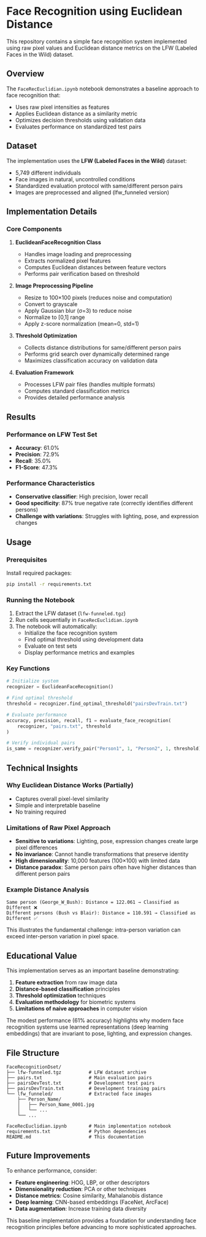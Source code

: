# Face Recognition using Euclidean Distance

This repository contains a simple face recognition system implemented using raw pixel values and Euclidean distance metrics on the LFW (Labeled Faces in the Wild) dataset.

## Overview

The `FaceRecEuclidian.ipynb` notebook demonstrates a baseline approach to face recognition that:
- Uses raw pixel intensities as features
- Applies Euclidean distance as a similarity metric
- Optimizes decision thresholds using validation data
- Evaluates performance on standardized test pairs

## Dataset

The implementation uses the **LFW (Labeled Faces in the Wild)** dataset:
- 5,749 different individuals
- Face images in natural, uncontrolled conditions
- Standardized evaluation protocol with same/different person pairs
- Images are preprocessed and aligned (lfw_funneled version)

## Implementation Details

### Core Components

1. **EuclideanFaceRecognition Class**
   - Handles image loading and preprocessing
   - Extracts normalized pixel features
   - Computes Euclidean distances between feature vectors
   - Performs pair verification based on threshold

2. **Image Preprocessing Pipeline**
   - Resize to 100×100 pixels (reduces noise and computation)
   - Convert to grayscale
   - Apply Gaussian blur (σ=3) to reduce noise
   - Normalize to [0,1] range
   - Apply z-score normalization (mean=0, std=1)

3. **Threshold Optimization**
   - Collects distance distributions for same/different person pairs
   - Performs grid search over dynamically determined range
   - Maximizes classification accuracy on validation data

4. **Evaluation Framework**
   - Processes LFW pair files (handles multiple formats)
   - Computes standard classification metrics
   - Provides detailed performance analysis

## Results

### Performance on LFW Test Set
- **Accuracy**: 61.0%
- **Precision**: 72.9% 
- **Recall**: 35.0%
- **F1-Score**: 47.3%

### Performance Characteristics
- **Conservative classifier**: High precision, lower recall
- **Good specificity**: 87% true negative rate (correctly identifies different persons)
- **Challenge with variations**: Struggles with lighting, pose, and expression changes

## Usage

### Prerequisites
Install required packages:
```bash
pip install -r requirements.txt
```

### Running the Notebook
1. Extract the LFW dataset (`lfw-funneled.tgz`)
2. Run cells sequentially in `FaceRecEuclidian.ipynb`
3. The notebook will automatically:
   - Initialize the face recognition system
   - Find optimal threshold using development data
   - Evaluate on test sets
   - Display performance metrics and examples

### Key Functions

```python
# Initialize system
recognizer = EuclideanFaceRecognition()

# Find optimal threshold
threshold = recognizer.find_optimal_threshold("pairsDevTrain.txt")

# Evaluate performance  
accuracy, precision, recall, f1 = evaluate_face_recognition(
    recognizer, "pairs.txt", threshold
)

# Verify individual pairs
is_same = recognizer.verify_pair("Person1", 1, "Person2", 1, threshold)
```

## Technical Insights

### Why Euclidean Distance Works (Partially)
- Captures overall pixel-level similarity
- Simple and interpretable baseline
- No training required

### Limitations of Raw Pixel Approach
- **Sensitive to variations**: Lighting, pose, expression changes create large pixel differences
- **No invariance**: Cannot handle transformations that preserve identity
- **High dimensionality**: 10,000 features (100×100) with limited data
- **Distance paradox**: Same person pairs often have higher distances than different person pairs

### Example Distance Analysis
```
Same person (George_W_Bush): Distance = 122.061 → Classified as Different ❌
Different persons (Bush vs Blair): Distance = 110.591 → Classified as Different ✅
```

This illustrates the fundamental challenge: intra-person variation can exceed inter-person variation in pixel space.

## Educational Value

This implementation serves as an important baseline demonstrating:
1. **Feature extraction** from raw image data
2. **Distance-based classification** principles  
3. **Threshold optimization** techniques
4. **Evaluation methodology** for biometric systems
5. **Limitations of naive approaches** in computer vision

The modest performance (61% accuracy) highlights why modern face recognition systems use learned representations (deep learning embeddings) that are invariant to pose, lighting, and expression changes.

## File Structure

```
FaceRecognitionDset/
├── lfw-funneled.tgz          # LFW dataset archive
├── pairs.txt                 # Main evaluation pairs  
├── pairsDevTest.txt          # Development test pairs
├── pairsDevTrain.txt         # Development training pairs
└── lfw_funneled/             # Extracted face images
    ├── Person_Name/
    │   ├── Person_Name_0001.jpg
    │   └── ...
    └── ...

FaceRecEuclidian.ipynb        # Main implementation notebook
requirements.txt              # Python dependencies
README.md                     # This documentation
```

## Future Improvements

To enhance performance, consider:
- **Feature engineering**: HOG, LBP, or other descriptors
- **Dimensionality reduction**: PCA or other techniques
- **Distance metrics**: Cosine similarity, Mahalanobis distance
- **Deep learning**: CNN-based embeddings (FaceNet, ArcFace)
- **Data augmentation**: Increase training data diversity

This baseline implementation provides a foundation for understanding face recognition principles before advancing to more sophisticated approaches.

